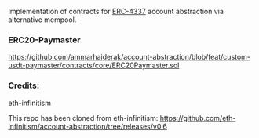 Implementation of contracts for [ERC-4337](https://eips.ethereum.org/EIPS/eip-4337) account abstraction via alternative mempool.


### ERC20-Paymaster

https://github.com/ammarhaiderak/account-abstraction/blob/feat/custom-usdt-paymaster/contracts/core/ERC20Paymaster.sol


### Credits:
eth-infinitism


This repo has been cloned from eth-infinitism: 
https://github.com/eth-infinitism/account-abstraction/tree/releases/v0.6


